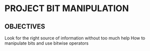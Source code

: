 # PROJECT BIT MANIPULATION

## OBJECTIVES
Look for the right source of information without too much help
How to manipulate bits and use bitwise operators
